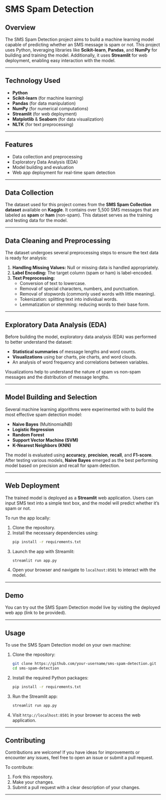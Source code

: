 # SMS Spam Detection

## Overview

The SMS Spam Detection project aims to build a machine learning model capable of predicting whether an SMS message is spam or not. This project uses Python, leveraging libraries like **Scikit-learn**, **Pandas**, and **NumPy** for building and training the model. Additionally, it uses **Streamlit** for web deployment, enabling easy interaction with the model.

---

## Technology Used

- **Python**
- **Scikit-learn** (for machine learning)
- **Pandas** (for data manipulation)
- **NumPy** (for numerical computations)
- **Streamlit** (for web deployment)
- **Matplotlib** & **Seaborn** (for data visualization)
- **NLTK** (for text preprocessing)

---

## Features

- Data collection and preprocessing
- Exploratory Data Analysis (EDA)
- Model building and evaluation
- Web app deployment for real-time spam detection

---

## Data Collection

The dataset used for this project comes from the **SMS Spam Collection dataset** available on **Kaggle**. It contains over 5,500 SMS messages that are labeled as **spam** or **ham** (non-spam). This dataset serves as the training and testing data for the model.

---

## Data Cleaning and Preprocessing

The dataset undergoes several preprocessing steps to ensure the text data is ready for analysis:

1. **Handling Missing Values:** Null or missing data is handled appropriately.
2. **Label Encoding:** The target column (spam or ham) is label-encoded.
3. **Text Preprocessing:**
   - Conversion of text to lowercase.
   - Removal of special characters, numbers, and punctuation.
   - Removal of stopwords (commonly used words with little meaning).
   - Tokenization: splitting text into individual words.
   - Lemmatization or stemming: reducing words to their base form.

---

## Exploratory Data Analysis (EDA)

Before building the model, exploratory data analysis (EDA) was performed to better understand the dataset:

- **Statistical summaries** of message lengths and word counts.
- **Visualizations** using bar charts, pie charts, and word clouds.
- An analysis of word frequency and correlations between variables.
  
Visualizations help to understand the nature of spam vs non-spam messages and the distribution of message lengths.

---

## Model Building and Selection

Several machine learning algorithms were experimented with to build the most effective spam detection model:

- **Naive Bayes** (MultinomialNB)
- **Logistic Regression**
- **Random Forest**
- **Support Vector Machine (SVM)**
- **K-Nearest Neighbors (KNN)**

The model is evaluated using **accuracy**, **precision**, **recall**, and **F1-score**. After testing various models, **Naive Bayes** emerged as the best performing model based on precision and recall for spam detection.

---

## Web Deployment

The trained model is deployed as a **Streamlit** web application. Users can input SMS text into a simple text box, and the model will predict whether it’s spam or not.

To run the app locally:
1. Clone the repository.
2. Install the necessary dependencies using:
   ```bash
   pip install -r requirements.txt
   ```
3. Launch the app with Streamlit:
   ```bash
   streamlit run app.py
   ```
4. Open your browser and navigate to `localhost:8501` to interact with the model.

---

## Demo

You can try out the SMS Spam Detection model live by visiting the deployed web app (link to be provided).

---

## Usage

To use the SMS Spam Detection model on your own machine:

1. Clone the repository:
   ```bash
   git clone https://github.com/your-username/sms-spam-detection.git
   cd sms-spam-detection
   ```

2. Install the required Python packages:
   ```bash
   pip install -r requirements.txt
   ```

3. Run the Streamlit app:
   ```bash
   streamlit run app.py
   ```

4. Visit `http://localhost:8501` in your browser to access the web application.

---

## Contributing

Contributions are welcome! If you have ideas for improvements or encounter any issues, feel free to open an issue or submit a pull request.

To contribute:
1. Fork this repository.
2. Make your changes.
3. Submit a pull request with a clear description of your changes.

---
